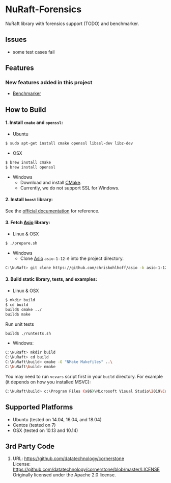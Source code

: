 
NuRaft-Forensics
======

NuRaft library with forensics support (TODO) and benchmarker. 

Issues
------
* some test cases fail

Features
--------
### New features added in this project ###
* [Benchmarker](client/README.md)


How to Build
------------
#### 1. Install `cmake` and `openssl`: ####

* Ubuntu
```sh
$ sudo apt-get install cmake openssl libssl-dev libz-dev
```

* OSX
```sh
$ brew install cmake
$ brew install openssl
```
* Windows
    * Download and install [CMake](https://cmake.org/download/).
    * Currently, we do not support SSL for Windows.


#### 2. Install `boost` library: ####

See the [official documentation](https://www.boost.org/doc/libs/1_80_0/more/getting_started/index.html) for reference. 

#### 3. Fetch [Asio](https://github.com/chriskohlhoff/asio) library: ####

* Linux & OSX
```sh
$ ./prepare.sh
```
* Windows
    * Clone [Asio](https://github.com/chriskohlhoff/asio) `asio-1-12-0`
      into the project directory.
```sh
C:\NuRaft> git clone https://github.com/chriskohlhoff/asio -b asio-1-12-0
```

#### 3. Build static library, tests, and examples: ####

* Linux & OSX
```sh
$ mkdir build
$ cd build
build$ cmake ../
build$ make
```

Run unit tests
```sh
build$ ./runtests.sh
```

* Windows:
```sh
C:\NuRaft> mkdir build
C:\NuRaft> cd build
C:\NuRaft\build> cmake -G "NMake Makefiles" ..\
C:\NuRaft\build> nmake
```

You may need to run `vcvars` script first in your `build` directory. For example (it depends on how you installed MSVC):
```sh
C:\NuRaft\build> c:\Program Files (x86)\Microsoft Visual Studio\2019\Community\VC\Auxiliary\Build\vcvars64.bat
```

Supported Platforms
-------------------
* Ubuntu (tested on 14.04, 16.04, and 18.04)
* Centos (tested on 7)
* OSX (tested on 10.13 and 10.14)

3rd Party Code
--------------
1. URL: https://github.com/datatechnology/cornerstone<br>
License: https://github.com/datatechnology/cornerstone/blob/master/LICENSE<br>
Originally licensed under the Apache 2.0 license.

